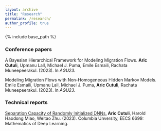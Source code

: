 ```yaml
---
layout: archive
title: "Research"
permalink: /research/
author_profile: true
---
```


{% include base_path %}

### Conference papers
A Bayesian Hierarchical Framework for Modeling Migration Flows. **Aric Cutuli**, Upmanu Lall, Michael J. Puma, Emile Esmaili, Rachata Muneepeerakul. (2023). In *AGU23*.

Modeling Migration Flows with Non-Homogeneous Hidden Markov Models. Emile Esmaili, Upmanu Lall, Michael J. Puma, **Aric Cutuli**, Rachata Muneepeerakul. (2023). In *AGU23*.

### Technical reports
[Separation Capacity of Randomly Initialized DNNs.](/files/Separation_Capacity.pdf) **Aric Cutuli**, Harold Haodong Miao, Weitao Zhu. (2023). Columbia Unversity, EECS 6699: Mathematics of Deep Learning.
